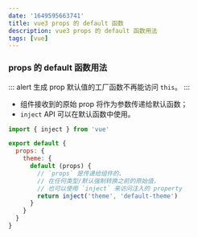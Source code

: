 ```yaml
---
date: '1649595663741'
title: vue3 props 的 default 函数
description: vue3 props 的 default 函数用法
tags: [vue]
---
```

### props 的 default 函数用法

::: alert
生成 prop 默认值的工厂函数不再能访问 `this`。
:::

- 组件接收到的原始 prop 将作为参数传递给默认函数；
- `inject` API 可以在默认函数中使用。

```js
import { inject } from 'vue'

export default {
  props: {
    theme: {
      default (props) {
        // `props` 是传递给组件的、
        // 在任何类型/默认强制转换之前的原始值，
        // 也可以使用 `inject` 来访问注入的 property
        return inject('theme', 'default-theme')
      }
    }
  }
}
```
